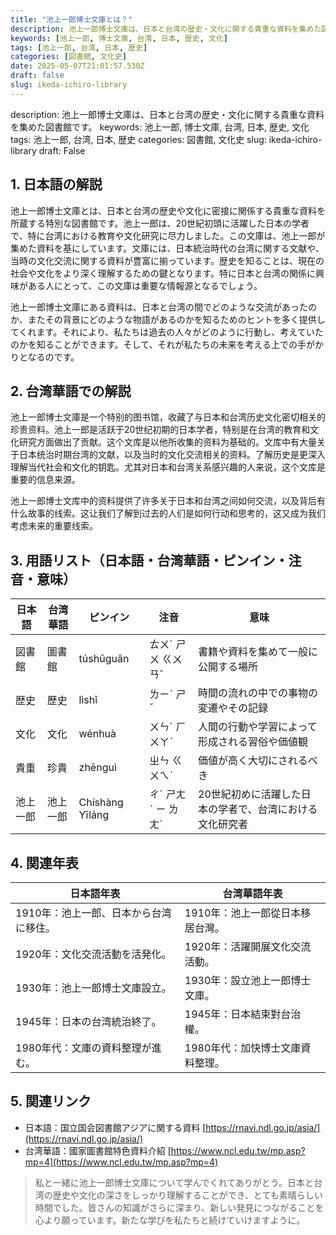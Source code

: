 ```yaml
---
title: "池上一郎博士文庫とは？"
description: 池上一郎博士文庫は、日本と台湾の歴史・文化に関する貴重な資料を集めた図書館です。
keywords: [池上一郎, 博士文庫, 台湾, 日本, 歴史, 文化]
tags: [池上一郎, 台湾, 日本, 歴史]
categories: [図書館, 文化史]
date: 2025-05-07T21:01:57.530Z
draft: false
slug: ikeda-ichiro-library
---
```


description: 池上一郎博士文庫は、日本と台湾の歴史・文化に関する貴重な資料を集めた図書館です。
keywords: 池上一郎, 博士文庫, 台湾, 日本, 歴史, 文化
tags: 池上一郎, 台湾, 日本, 歴史
categories: 図書館, 文化史
slug: ikeda-ichiro-library
draft: False

## 1. 日本語の解説
池上一郎博士文庫とは、日本と台湾の歴史や文化に密接に関係する貴重な資料を所蔵する特別な図書館です。池上一郎は、20世紀初頭に活躍した日本の学者で、特に台湾における教育や文化研究に尽力しました。この文庫は、池上一郎が集めた資料を基にしています。文庫には、日本統治時代の台湾に関する文献や、当時の文化交流に関する資料が豊富に揃っています。歴史を知ることは、現在の社会や文化をより深く理解するための鍵となります。特に日本と台湾の関係に興味がある人にとって、この文庫は重要な情報源となるでしょう。

池上一郎博士文庫にある資料は、日本と台湾の間でどのような交流があったのか、またその背景にどのような物語があるのかを知るためのヒントを多く提供してくれます。それにより、私たちは過去の人々がどのように行動し、考えていたのかを知ることができます。そして、それが私たちの未来を考える上での手がかりとなるのです。

## 2. 台湾華語での解説
池上一郎博士文庫是一个特别的图书馆，收藏了与日本和台湾历史文化密切相关的珍贵资料。池上一郎是活跃于20世纪初期的日本学者，特别是在台湾的教育和文化研究方面做出了贡献。这个文库是以他所收集的资料为基础的。文库中有大量关于日本统治时期台湾的文献，以及当时的文化交流相关的资料。了解历史是更深入理解当代社会和文化的钥匙。尤其对日本和台湾关系感兴趣的人来说，这个文库是重要的信息来源。

池上一郎博士文库中的资料提供了许多关于日本和台湾之间如何交流，以及背后有什么故事的线索。这让我们了解到过去的人们是如何行动和思考的，这又成为我们考虑未来的重要线索。

## 3. 用語リスト（日本語・台湾華語・ピンイン・注音・意味）

| 日本語      | 台湾華語            | ピンイン           | 注音        | 意味                                                           |
|-------------|-------------------|------------------|-----------|--------------------------------------------------------------|
| 図書館      | 圖書館             | túshūguǎn        | ㄊㄨˊ ㄕㄨ ㄍㄨㄢˇ    | 書籍や資料を集めて一般に公開する場所                          |
| 歴史        | 歷史               | lìshǐ            | ㄌㄧˋ ㄕˇ        | 時間の流れの中での事物の変遷やその記録                        |
| 文化        | 文化               | wénhuà           | ㄨㄣˊ ㄏㄨㄚˋ      | 人間の行動や学習によって形成される習俗や価値観                  |
| 貴重        | 珍貴               | zhēnguì          | ㄓㄣ ㄍㄨㄟˋ       | 価値が高く大切にされるべき                                |
| 池上一郎     | 池上一郎             | Chíshàng Yīláng  | ㄔˊ ㄕㄤˋ ㄧ ㄌㄤˊ | 20世紀初めに活躍した日本の学者で、台湾における文化研究者          |

## 4. 関連年表

| 日本語年表                        | 台湾華語年表                                     |
|----------------------------------|-----------------------------------------------|
| 1910年：池上一郎、日本から台湾に移住。  | 1910年：池上一郎從日本移居台灣。                   |
| 1920年：文化交流活動を活発化。       | 1920年：活躍開展文化交流活動。                    |
| 1930年：池上一郎博士文庫設立。      | 1930年：設立池上一郎博士文庫。                     |
| 1945年：日本の台湾統治終了。       | 1945年：日本結束對台治權。                         |
| 1980年代：文庫の資料整理が進む。    | 1980年代：加快博士文庫資料整理。                    |

## 5. 関連リンク

- 日本語：国立国会図書館アジアに関する資料 [https://rnavi.ndl.go.jp/asia/](https://rnavi.ndl.go.jp/asia/)
- 台湾華語：國家圖書館特色資料介紹 [https://www.ncl.edu.tw/mp.asp?mp=4](https://www.ncl.edu.tw/mp.asp?mp=4)

>私と一緒に池上一郎博士文庫について学んでくれてありがとう。日本と台湾の歴史や文化の深さをしっかり理解することができ、とても素晴らしい時間でした。皆さんの知識がさらに深まり、新しい発見につながることを心より願っています。新たな学びを私たちと続けていけますように。